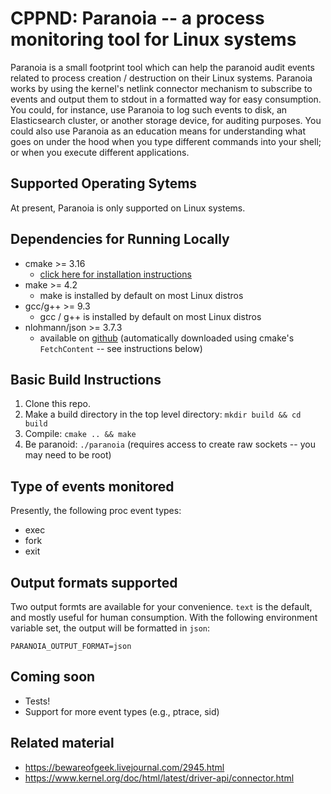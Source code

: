 # CPPND: Paranoia -- a process monitoring tool for Linux systems

Paranoia is a small footprint tool which can help the paranoid audit events related to process creation / destruction on their
Linux systems. Paranoia works by using the kernel's netlink connector mechanism to subscribe to events and output them to stdout
in a formatted way for easy consumption. You could, for instance, use Paranoia to log such events to disk, an Elasticsearch cluster,
or another storage device, for auditing purposes. You could also use Paranoia as an education means for understanding what goes on
under the hood when you type different commands into your shell; or when you execute different applications.

## Supported Operating Sytems
At present, Paranoia is only supported on Linux systems.

## Dependencies for Running Locally
* cmake >= 3.16
  * [click here for installation instructions](https://cmake.org/install/)
* make >= 4.2
  * make is installed by default on most Linux distros
* gcc/g++ >= 9.3
  * gcc / g++ is installed by default on most Linux distros
* nlohmann/json >= 3.7.3
  * available on [github](https://github.com/nlohmann/json) (automatically 
  downloaded using cmake's `FetchContent` -- see instructions below)

## Basic Build Instructions

1. Clone this repo.
2. Make a build directory in the top level directory: `mkdir build && cd build`
3. Compile: `cmake .. && make`
4. Be paranoid: `./paranoia` (requires access to create raw sockets -- you may need to be root)
                          
## Type of events monitored
Presently, the following proc event types:
- exec
- fork
- exit

## Output formats supported
Two output formts are available for your convenience. `text` is the default,
and mostly useful for human consumption.
With the following environment variable set, the output will be formatted in `json`:
```
PARANOIA_OUTPUT_FORMAT=json
```

## Coming soon
- Tests!
- Support for more event types (e.g., ptrace, sid)

## Related material
- https://bewareofgeek.livejournal.com/2945.html
- https://www.kernel.org/doc/html/latest/driver-api/connector.html
